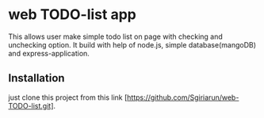 # web TODO-list app
 This allows user make simple todo list on page with checking and unchecking option. It build with help of node.js, simple database(mangoDB) and express-application.

## Installation
just clone this project from this link [https://github.com/Sgiriarun/web-TODO-list.git].


